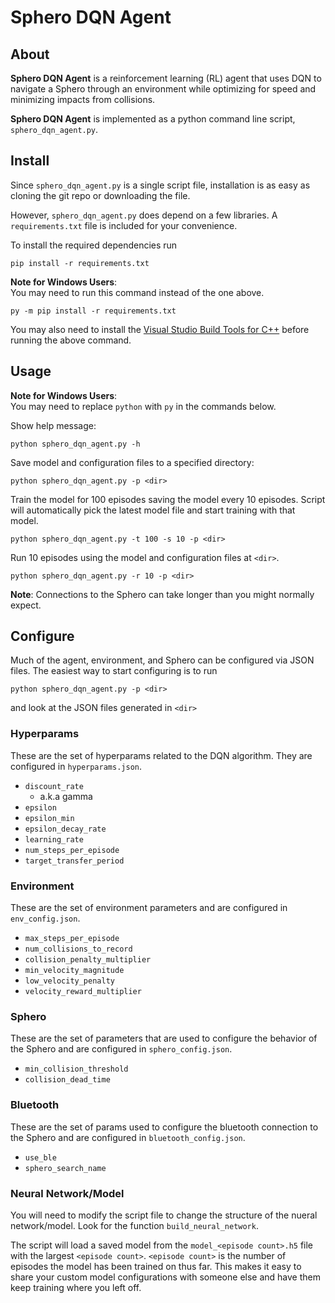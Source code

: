 # Sphero DQN Agent

## About

**Sphero DQN Agent** is a reinforcement learning (RL) agent that uses DQN
to navigate a Sphero through an environment while optimizing for speed
and minimizing impacts from collisions.

**Sphero DQN Agent** is implemented as a python command line script, `sphero_dqn_agent.py`.


## Install

Since `sphero_dqn_agent.py` is a single script file,
installation is as easy as cloning the git repo or downloading the file.

However, `sphero_dqn_agent.py` does depend on a few libraries.
A `requirements.txt` file is included for your convenience.

To install the required dependencies run
```
pip install -r requirements.txt
```

**Note for Windows Users**:\
You may need to run this command instead of the one above.
```
py -m pip install -r requirements.txt
```
You may also need to install the [Visual Studio Build Tools for C++](https://visualstudio.microsoft.com/thank-you-downloading-visual-studio/?sku=BuildTools&rel=16)
before running the above command.


## Usage

**Note for Windows Users**:\
You may need to replace `python` with `py` in the commands below.

Show help message:
```
python sphero_dqn_agent.py -h
```

Save model and configuration files to a specified directory:
```
python sphero_dqn_agent.py -p <dir>
```

Train the model for 100 episodes saving the model every 10 episodes.
Script will automatically pick the latest model file and start training
with that model.
```
python sphero_dqn_agent.py -t 100 -s 10 -p <dir>
```

Run 10 episodes using the model and configuration files at `<dir>`.
```
python sphero_dqn_agent.py -r 10 -p <dir>
```

**Note**: Connections to the Sphero can take longer than you might normally expect.


## Configure

Much of the agent, environment, and Sphero can be configured via JSON files.
The easiest way to start configuring is to run
```
python sphero_dqn_agent.py -p <dir>
```
and look at the JSON files generated in `<dir>`


### Hyperparams

These are the set of hyperparams related to the DQN algorithm.
They are configured in `hyperparams.json`.
* `discount_rate`
  * a.k.a gamma
* `epsilon`
* `epsilon_min`
* `epsilon_decay_rate`
* `learning_rate`
* `num_steps_per_episode`
* `target_transfer_period`


### Environment

These are the set of environment parameters and are configured in `env_config.json`.
* `max_steps_per_episode`
* `num_collisions_to_record`
* `collision_penalty_multiplier`
* `min_velocity_magnitude`
* `low_velocity_penalty`
* `velocity_reward_multiplier`


### Sphero

These are the set of parameters that are used to configure the behavior of the Sphero
and are configured in `sphero_config.json`.
* `min_collision_threshold`
* `collision_dead_time`


### Bluetooth

These are the set of params used to configure the bluetooth connection to the Sphero
and are configured in `bluetooth_config.json`.
* `use_ble`
* `sphero_search_name`


### Neural Network/Model

You will need to modify the script file to change the structure of the nueral network/model.
Look for the function `build_neural_network`.

The script will load a saved model from the `model_<episode count>.h5` file with the largest `<episode count>`.
`<episode count>` is the number of episodes the model has been trained on thus far.
This makes it easy to share your custom model configurations with someone else
and have them keep training where you left off.
